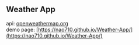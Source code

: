 ## Weather App

api: [openweathermap.org](https://openweathermap.org/)<br/>
demo page: [https://nao710.github.io/Weather-App/](https://nao710.github.io/Weather-App/)

